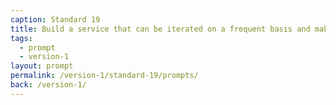 ```yaml
---
caption: Standard 19
title: Build a service that can be iterated on a frequent basis and make sure resources are in place to do so.
tags:
  - prompt
  - version-1
layout: prompt
permalink: /version-1/standard-19/prompts/
back: /version-1/
---
```

